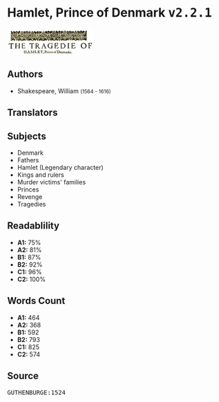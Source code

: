 # Hamlet, Prince of Denmark <kbd>v2.2.1</kbd>

![](./cover.medium.jpg "")

## Authors


 - Shakespeare, William <small>(1564 - 1616)</small>

## Translators



## Subjects


 - Denmark
 - Fathers
 - Hamlet (Legendary character)
 - Kings and rulers
 - Murder victims' families
 - Princes
 - Revenge
 - Tragedies

## Readablility


 - **A1:** 75%
 - **A2:** 81%
 - **B1:** 87%
 - **B2:** 92%
 - **C1:** 96%
 - **C2:** 100%

## Words Count


 - **A1:** 464
 - **A2:** 368
 - **B1:** 592
 - **B2:** 793
 - **C1:** 825
 - **C2:** 574

## Source


<kbd>GUTHENBURGE:1524</kbd>
